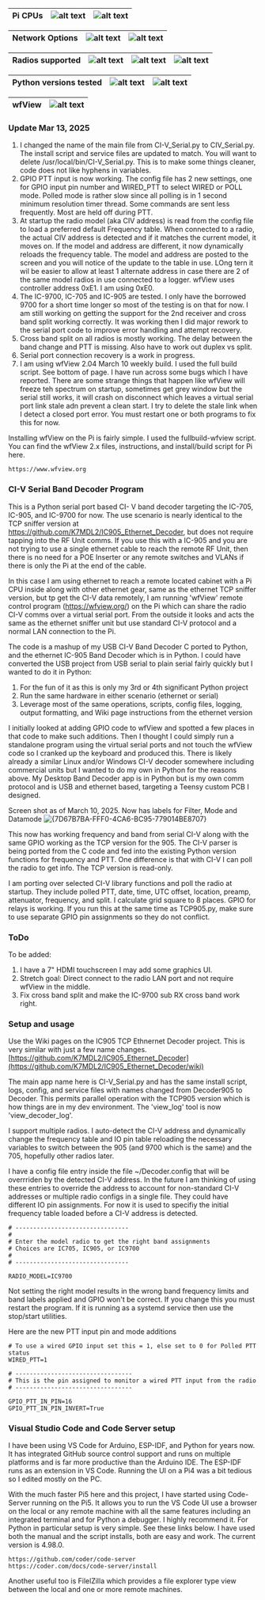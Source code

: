 | Pi CPUs | ![alt text][Pi5B] | ![alt text][Pi4B] |    
| --- | --- | --- |

| Network Options | ![alt text][POE++] | ![alt text][VLAN] |
| --- | --- | --- |

| Radios supported | ![alt text][IC-905] | ![alt text][IC-705] | ![alt text][IC-9700] |
| --- | --- | --- | --- |

| Python versions tested | ![alt text][Python311] | ![alt text][Python312] |
| --- | --- | --- |

| wfView | ![alt text][wfView] |
| --- | --- |

[Pi5B]: https://img.shields.io/badge/-Pi%205B-purple "Pi 5B"
[Pi4B]: https://img.shields.io/badge/-Pi%204B-green "Pi 4B"
[Pi3B]: https://img.shields.io/badge/-Pi%203B-orange "Pi 3B"
[IC-905]: https://img.shields.io/badge/-IC--905-cyan "IC-905"
[IC-705]: https://img.shields.io/badge/-IC--705-cyan "IC-705"
[IC-9700]: https://img.shields.io/badge/-IC--9700-cyan "IC-9700"
[Python311]: https://img.shields.io/badge/-Python%203.11-red "Python311"
[Python312]: https://img.shields.io/badge/-Python%203.12-red "Python312"
[POE++]: https://img.shields.io/badge/-POE++-yellow "POE++"
[VLAN]: https://img.shields.io/badge/-VLAN-blue "VLAN"
[wfView]: https://img.shields.io/badge/-wfView%202.04-purple "wfView"

### Update Mar 13, 2025
1. I changed the name of the main file from CI-V_Serial.py to CIV_Serial.py. The install script and service files are updated to match.  You will want to delete /usr/local/bin/CI-V_Serial.py.  This is to make some things cleaner, code does not like hyphens in variables.
2. GPIO PTT input is now working.  The config file has 2 new settings, one for GPIO input pin number and WIRED_PTT to select WIRED or POLL mode. Polled mode is rather slow since all polling is in 1 second minimum resolution timer thread. Some commands are sent less frequently.  Most are held off during PTT.
3. At startup the radio model (aka CIV address) is read from the config file to load a preferred default Frequency table.  When connected to a radio, the actual CIV address is detected and if it matches the current model, it moves on.  If the model and address are different, it now dynamically reloads the frequency table.  The model and address are posted to the screen and you will notice of the update to the table in use.  LOng tern it wil be easier to allow at least 1 alternate address in case there are 2 of the same model radios in use connected to a logger.  wfView uses controller address 0xE1.  I am using 0xE0.
4. The IC-9700, IC-705 and IC-905 are tested.  I only have the borrowed 9700 for a short time longer so most of the testing is on that for now.  I am still working on getting the support for the 2nd receiver and cross band split working correctly.  It was working then I did major rework to the serial port code to improve error handling and attempt recovery.
5. Cross band split on all radios is mostly working. The delay between the band change and PTT is missing.  Also have to work out duplex vs split.
6. Serial port connection recovery is a work in progress.
7. I am using wfView 2.04 March 10 weekly build.  I used the full build script. See bottom of page.  I have run across some bugs which I have reported. There are some strange things that happen like wfView will freeze teh spectrum on startup, sometimes get grey window but the serial still works, it will crash on disconnect which leaves a virtual serial port link stale adn prevent a clean start.  I try to delete the stale link when I detect a closed port error.  You must restart one or both programs to fix this for now.

Installing wfView on the Pi is fairly simple.  I used the fullbuild-wfview script.  You can find the wfView 2.x files, instructions, and install/build script for Pi here.
   
    https://www.wfview.org

### CI-V Serial Band Decoder Program

This is a Python serial port based CI- V band decoder targeting the IC-705, IC-905, and IC-9700 for now.  The use scenario is nearly identical to the TCP sniffer version at https://github.com/K7MDL2/IC905_Ethernet_Decoder, but does not require tapping into the RF Unit comms.  If you use this with a IC-905 and you are not trying to use a single ethernet cable to reach the remote RF Unit, then there is no need for a POE Inserter or any remote switches and VLANs if there is only the Pi at the end of the cable.

In this case I am using ethernet to reach a remote located cabinet with a Pi CPU inside along with other ethernet gear, same as the ethernet TCP sniffer version, but tp get the CI-V data remotely, I am running 'wfView' remote control program (https://wfview.org/) on the Pi which can share the radio CI-V comms over a virtual serial port. From the outside it looks and acts the same as the ethernet sniffer unit but use standard CI-V protocol and a normal LAN connection to the Pi.

The code is a mashup of my USB CI-V Band Decoder C ported to Python, and the ethernet IC-905 Band Decoder which is in Python.  I could have converted the USB project from USB serial to plain serial fairly quickly but I wanted to do it in Python:
1. For the fun of it as this is only my 3rd or 4th significant Python project
2. Run the same hardware in either scenario (ethernet or serial) 
3. Leverage most of the same operations, scripts, config files, logging, output formatting, and Wiki page instructions from the ethernet version

I initially looked at adding GPIO code to wfView and spotted a few places in that code to make such additions.  Then I thought I could simply run a standalone program using the virtual serial ports and not touch the wfView code so I cranked up the keyboard and produced this.  There is likely already a similar Linux and/or Windows CI-V decoder somewhere including commercial units but I wanted to do my own in Python for the reasons above.   My Desktop Band Decoder app is in Python but is my own comm protocol and is USB and ethernet based, targeting a Teensy custom PCB I designed.

Screen shot as of March 10, 2025.  Now has labels for Filter, Mode and Datamode
![{7D67B7BA-FFF0-4CA6-BC95-779014BE8707}](https://github.com/user-attachments/assets/e27a474d-1b84-4575-8a4e-aa2391595cb9)

This now has working frequency and band from serial CI-V along with the same GPIO working as the TCP version for the 905.  The CI-V parser is being ported from the C code and fed into the existing Python version functions for frequency and PTT.  One difference is that with CI-V I can poll the radio to get info.  The TCP version is read-only.  

I am porting over selected CI-V library functions and poll the radio at startup.  They include polled PTT, date, time, UTC offset, location, preamp, attenuator, frequency, and split.  I calculate grid square to 8 places.  GPIO for relays is working.   If you run this at the same time as TCP905.py, make sure to use separate GPIO pin assignments so they do not conflict.

### ToDo

To be added: 
1. I have a 7" HDMI touchscreen I may add some graphics UI.
2. Stretch goal: Direct connect to the radio LAN port and not require wfView in the middle.
3. Fix cross band split and make the IC-9700 sub RX cross band work right.  

### Setup and usage

Use the Wiki pages on the IC905 TCP Ethnernet Decoder project.  This is very similar with just a few name changes.
[https://github.com/K7MDL2/IC905_Ethernet_Decoder](https://github.com/K7MDL2/IC905_Ethernet_Decoder/wiki)

The main app name here is CI-V_Serial.py and has the same install script, logs, config, and service files with names changed from Decoder905 to Decoder. 
 This permits parallel operation with the TCP905 version which is how things are in my dev environment.  The 'view_log' tool is now 'view_decoder_log'.

I support multiple radios.  I auto-detect the CI-V address and dynamically change the frequency table and IO pin table reloading the necessary variables to switch between the 905 (and 9700 which is the same) and the 705, hopefully other radios later.  

I have a config file entry inside the file ~/Decoder.config that will be overrriden by the detected CI-V address.  In the future I am thinking of using these entries to override the address to account for non-standard CI-V addresses or multiple radio configs in a single file. They could have different IO pin assignments. For now it is used to specifiy the initial frequency table loaded before a CI-V address is detected.

    # --------------------------------
    # 
    # Enter the model radio to get the right band assignments
    # Choices are IC705, IC905, or IC9700
    #
    # --------------------------------

    RADIO_MODEL=IC9700

Not setting the right model results in the wrong band frequency limits and band labels applied and GPIO won't be correct.   If you change this you must restart the program.  If it is running as a systemd service then use the stop/start utilities.

Here are the new PTT input pin and mode additions

    # To use a wired GPIO input set this = 1, else set to 0 for Polled PTT status
    WIRED_PTT=1

    # ---------------------------------
    # This is the pin assigned to monitor a wired PTT input from the radio
    # ---------------------------------

    GPIO_PTT_IN_PIN=16
    GPIO_PTT_IN_PIN_INVERT=True


### Visual Studio Code and Code Server setup

I have been using VS Code for Arduino, ESP-IDF, and Python for years now.  It has integrated GitHub source control support and runs on multiple platforms and is far more productive than the Arduino IDE.  The ESP-IDF runs as an extension in VS Code.  Running the UI on a Pi4 was a bit tedious so I edited mostly on the PC.  

With the much faster Pi5 here and this project, I have started using Code-Server running on the Pi5.  It allows you to run the VS Code UI use a browser on the local or any remote machine with all the same features including an integrated terminal and for Python a debugger.  I highly recommend it. For Python in particular setup is very simple.  See these links below.  I have used both the manual and the script installs, both are easy and work.  The current version is 4.98.0.

    https://github.com/coder/code-server
    https://coder.com/docs/code-server/install

Another useful too is FilelZilla which provides a file explorer type view between the local and one or more remote machines.
